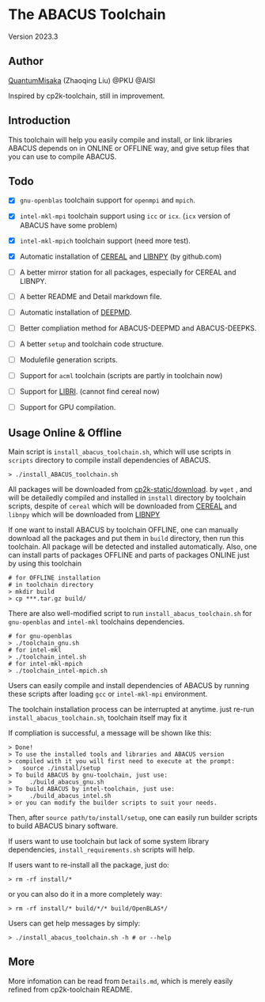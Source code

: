 # The ABACUS Toolchain
Version 2023.3

## Author
[QuantumMisaka](https://github.com/QuantumMisaka) 
(Zhaoqing Liu) @PKU @AISI

Inspired by cp2k-toolchain, still in improvement.

## Introduction

This toolchain will help you easily compile and install, 
or link libraries ABACUS depends on 
in ONLINE or OFFLINE way,
and give setup files that you can use to compile ABACUS.

## Todo
- [x] `gnu-openblas` toolchain support for `openmpi` and `mpich`.
- [x] `intel-mkl-mpi` toolchain support using `icc` or `icx`. (`icx` version of ABACUS have some problem)
- [x] `intel-mkl-mpich` toolchain support (need more test).
- [x] Automatic installation of [CEREAL](https://github.com/USCiLab/cereal) and [LIBNPY](https://github.com/llohse/libnpy) (by github.com)
- [ ] A better mirror station for all packages, especially for CEREAL and LIBNPY.
- [ ] A better README and Detail markdown file.
- [ ] Automatic installation of [DEEPMD](https://github.com/deepmodeling/deepmd-kit).
- [ ] Better compliation method for ABACUS-DEEPMD and ABACUS-DEEPKS.
- [ ] A better `setup` and toolchain code structure.
- [ ] Modulefile generation scripts.
- [ ] Support for `acml` toolchain (scripts are partly in toolchain now)
- [ ] Support for [LIBRI](https://github.com/abacusmodeling/LibRI). (cannot find cereal now)
- [ ] Support for GPU compilation.


## Usage Online & Offline
Main script is `install_abacus_toolchain.sh`, 
which will use scripts in `scripts` directory 
to compile install dependencies of ABACUS.

```shell
> ./install_ABACUS_toolchain.sh
```

All packages will be downloaded from [cp2k-static/download](https://www.cp2k.org/static/downloads). by  `wget` , and will be detailedly compiled and installed in `install` directory by toolchain scripts, despite of `cereal` which will be downloaded from [CEREAL](https://github.com/USCiLab/cereal) and `libnpy` which will be downloaded from [LIBNPY](https://github.com/abacusmodeling/LibRI)

If one want to install ABACUS by toolchain OFFLINE, 
one can manually download all the packages and put them in `build` directory, 
then run this toolchain. 
All package will be detected and installed automatically. 
Also, one can install parts of packages OFFLINE and parts of packages ONLINE
just by using this toolchain

```shell
# for OFFLINE installation
# in toolchain directory
> mkdir build 
> cp ***.tar.gz build/
```

There are also well-modified script to run `install_abacus_toolchain.sh` for `gnu-openblas` and `intel-mkl` toolchains dependencies.

```shell
# for gnu-openblas
> ./toolchain_gnu.sh
# for intel-mkl
> ./toolchain_intel.sh
# for intel-mkl-mpich
> ./toolchain_intel-mpich.sh
```

Users can easily compile and install dependencies of ABACUS
by running these scripts after loading `gcc` or `intel-mkl-mpi`
environment. 

The toolchain installation process can be interrupted at anytime.
just re-run `install_abacus_toolchain.sh`, toolchain itself may fix it

If compliation is successful, a message will be shown like this:

```shell
> Done!
> To use the installed tools and libraries and ABACUS version
> compiled with it you will first need to execute at the prompt:
>   source ./install/setup
> To build ABACUS by gnu-toolchain, just use:
>     ./build_abacus_gnu.sh
> To build ABACUS by intel-toolchain, just use:
>     ./build_abacus_intel.sh
> or you can modify the builder scripts to suit your needs.
```

Then, after `source path/to/install/setup`, one can easily 
run builder scripts to build ABACUS binary software.

If users want to use toolchain but lack of some system library
dependencies, `install_requirements.sh` scripts will help.

If users want to re-install all the package, just do:
```shell
> rm -rf install/*
```
or you can also do it in a more completely way:
```shell
> rm -rf install/* build/*/* build/OpenBLAS*/
```

Users can get help messages by simply:
```shell
> ./install_abacus_toolchain.sh -h # or --help
```


## More
More infomation can be read from `Details.md`, 
which is merely easily refined from cp2k-toolchain README.
